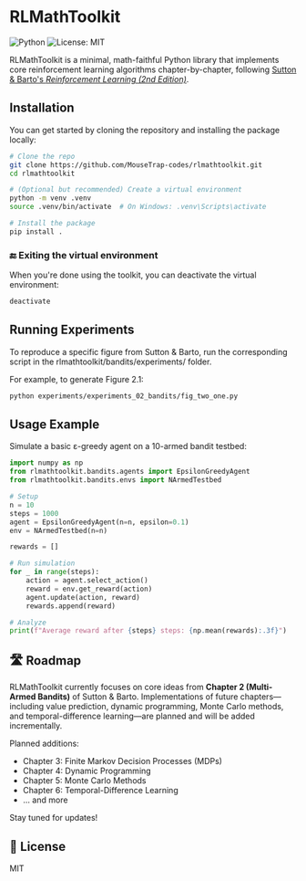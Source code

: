 # RLMathToolkit
![Python](https://img.shields.io/badge/python-3.9%2B-blue)
![License: MIT](https://img.shields.io/badge/License-MIT-yellow.svg)


RLMathToolkit is a minimal, math-faithful Python library that implements core reinforcement learning algorithms chapter-by-chapter, following [Sutton & Barto's *Reinforcement Learning (2nd Edition)*](http://incompleteideas.net/book/the-book-2nd.html).

## Installation

You can get started by cloning the repository and installing the package locally:

```bash
# Clone the repo
git clone https://github.com/MouseTrap-codes/rlmathtoolkit.git
cd rlmathtoolkit

# (Optional but recommended) Create a virtual environment
python -m venv .venv
source .venv/bin/activate  # On Windows: .venv\Scripts\activate

# Install the package
pip install .
```

### 🔚 Exiting the virtual environment

When you're done using the toolkit, you can deactivate the virtual environment:

```bash
deactivate
```


## Running Experiments

To reproduce a specific figure from Sutton & Barto, run the corresponding script in the rlmathtoolkit/bandits/experiments/ folder.

For example, to generate Figure 2.1:
```bash
python experiments/experiments_02_bandits/fig_two_one.py
```
## Usage Example

Simulate a basic ε-greedy agent on a 10-armed bandit testbed:

```python
import numpy as np
from rlmathtoolkit.bandits.agents import EpsilonGreedyAgent
from rlmathtoolkit.bandits.envs import NArmedTestbed

# Setup
n = 10
steps = 1000
agent = EpsilonGreedyAgent(n=n, epsilon=0.1)
env = NArmedTestbed(n=n)

rewards = []

# Run simulation
for _ in range(steps):
    action = agent.select_action()
    reward = env.get_reward(action)
    agent.update(action, reward)
    rewards.append(reward)

# Analyze
print(f"Average reward after {steps} steps: {np.mean(rewards):.3f}")
```
## 🛣️ Roadmap

RLMathToolkit currently focuses on core ideas from **Chapter 2 (Multi-Armed Bandits)** of Sutton & Barto. Implementations of future chapters—including value prediction, dynamic programming, Monte Carlo methods, and temporal-difference learning—are planned and will be added incrementally.

Planned additions:

- Chapter 3: Finite Markov Decision Processes (MDPs)
- Chapter 4: Dynamic Programming
- Chapter 5: Monte Carlo Methods
- Chapter 6: Temporal-Difference Learning
- ... and more

Stay tuned for updates!

## 📄 License

MIT



